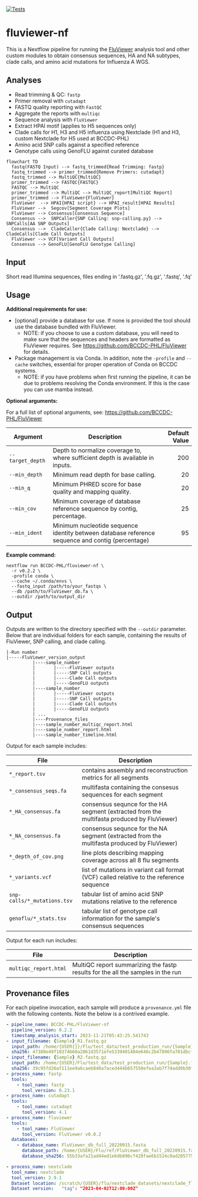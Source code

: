 [![Tests](https://github.com/BCCDC-PHL/fluviewer-nf/actions/workflows/tests.yml/badge.svg)](https://github.com/BCCDC-PHL/fluviewer-nf/actions/workflows/tests.yml)

# fluviewer-nf

This is a Nextflow pipeline for running the [FluViewer](https://github.com/BCCDC-PHL/FluViewer) analysis tool and other custom modules
to obtain consensus sequences, HA and NA subtypes, clade calls, and amino acid mutations for Influenza A WGS.  

## Analyses

- Read trimming & QC: `fastp`
- Primer removal with `cutadapt`
- FASTQ quality reporting with `FastQC`
- Aggregate the reports with `multiqc`
- Sequence analysis with `FluViewer` 
- Extract HPAI motif (applies to H5 sequences only)
- Clade calls for H1, H3 and H5 influenza using Nextclade (H1 and H3, custom Nextclade for H5 used at BCCDC-PHL)
- Amino acid SNP calls against a specified reference
- Genotype calls using GenoFLU against curated database  

```mermaid
flowchart TD
  fastq(FASTQ Input) --> fastq_trimmed{Read Trimming: fastp}
  fastq_trimmed --> primer_trimmed{Remove Primers: cutadapt}
  fastq_trimmed --> MultiQC{MultiQC}
  primer_trimmed --> FASTQC{FASTQC}
  FASTQC --> MultiQC
  primer_trimmed --> MultiQC --> MultiQC_report[MultiQC Report]
  primer_trimmed --> FluViewer{FluViewer} 
  FluViewer  --> HPAI{HPAI script} --> HPAI_result[HPAI Results]
  FluViewer -->  Segcov[Segment Coverage Plots]
  FluViewer --> Consensus[Consensus Sequence]
  Consensus -->  SNPCaller{SNP Calling: snp-calling.py} --> SNPCalls[AA SNP Outputs]
  Consensus -->  CladeCaller{Clade Calling: Nextclade} --> CladeCalls[Clade Call Outputs]
  FluViewer --> VCF[Variant Call Outputs]
  Consensus --> GenoFLU[GenoFLU Genotype Calling]
```


## Input

Short read Illumina sequences, files ending in '.fastq.gz', '.fq.gz', '.fastq', '.fq'

## Usage

**Additional requirements for use:**  
- [optional] provide a database for use.  If none is provided the tool should use the database bundled with FluViewer.
  - NOTE: if you choose to use a custom database, you will need to make sure that the sequences and headers are formatted as FluViewer requires.  See https://github.com/BCCDC-PHL/FluViewer for details.
- Package management is via Conda.  In addition, note the `-profile` and `--cache` switches, essential for proper operation of Conda on BCCDC systems.
    - NOTE: if you have problems when first running the pipeline, it can be due to problems resolving the Conda environment.  If this is the case you can use mamba instead.


**Optional arguments:**

For a full list of optional arguments, see: https://github.com/BCCDC-PHL/FluViewer

| Argument              | Description                                                                                      | Default Value   |
|----------------------------|--------------------------------------------------------------------------------------------------|----------------:|
| `--target_depth`       | Depth to normalize coverage to, where sufficient depth is available in inputs.                   |             200 |
| `--min_depth`         | Minimum read depth for base calling.                                                             |              20 |
| `--min_q`             | Minimum PHRED score for base quality and mapping quality.                                        |              20 |
| `--min_cov`           | Minimum coverage of database reference sequence by contig, percentage.                           |              25 |
| `--min_ident`         | Minimum nucleotide sequence identity between database reference sequence and contig (percentage) |              95 |

**Example command:**
```
nextflow run BCCDC-PHL/fluviewer-nf \
  -r v0.2.2 \
  -profile conda \
  --cache ~/.conda/envs \
  --fastq_input /path/to/your_fastqs \
  --db /path/to/FluViewer_db.fa \
  --outdir /path/to/output_dir
```

## Output

Outputs are written to the directory specified with the `--outdir` parameter. Below that are individual folders for each sample, containing the results of FluViewer, SNP calling, and clade calling.

```
|-Run number
|-----FluViewer_version_output
          |----sample_number
          |       |-----FluViewer outputs
          |       |-----SNP Call outputs
          |       |-----Clade Call outputs
          |       |-----GenoFLU outputs
          |----sample_number
          |       |-----FluViewer outputs
          |       |-----SNP Call outputs
          |       |-----Clade Call outputs
          |       |-----GenoFLU outputs
          | ...
          |----Provenance_files
          |----sample_number_multiqc_report.html
          |----sample_number_report.html
          |----sample_number_timeline.html
```

Output for each sample includes:

| File                        | Description                                                                                |
|-----------------------------|--------------------------------------------------------------------------------------------|
| `*_report.tsv`              | contains assembly and reconstruction metrics for all segments                              |
| `*_consensus_seqs.fa`       | multifasta containing the consesus sequences for each segment                              |
| `*_HA_consensus.fa`         | consensus sequnce for the HA segment (extracted from the multifasta produced by FluViewer) |
| `*_NA_consensus.fa`         | consensus sequnce for the NA segment (extracted from the multifasta produced by FluViewer) |
| `*_depth_of_cov.png`        | line plots describing mapping coverage across all 8 flu segments                           |
| `*_variants.vcf`            | list of mutations in variant call format (VCF) called relative to the reference sequence   |
| `snp-calls/*_mutations.tsv` | tabular list of amino acid SNP mutations relative to the reference                         |
| `genoflu/*_stats.tsv`       | tabular list of genotype call information for the sample's consensus sequences             |

Output for each run includes:

| File                  | Description                                                                     |
|-----------------------|---------------------------------------------------------------------------------|
| `multiqc_report.html` | MultiQC report summarizing the fastp results for the all the samples in the run |


## Provenance files

For each pipeline invocation, each sample will produce a `provenance.yml` file with the following contents.  Note the below is a contrived example.  

```yml
- pipeline_name: BCCDC-PHL/FluViewer-nf
  pipeline_version: 0.2.2
  timestamp_analysis_start: 2023-11-21T05:43:25.541743
- input_filename: {Sample}_R1.fastq.gz
  input_path: /home/{USER{}}/Flu/test_data/test_production_run/{Sample}_R1.fastq.gz
  sha256: 47380e49f10374660a2061d3571efe5339401484e646c2b47896fa701dbcf0a8
- input_filename: {Sample}_R2.fastq.gz
  input_path: /home/{USER}/Flu/test_data/test_production_run/{Sample}.fastq.gz
  sha256: 39c95fd26af111ee9a6caeb840a7aced444b657550efea3ab7f74add0b30f69d
- process_name: fastp
  tools:
    - tool_name: fastp
      tool_version: 0.23.1
- process_name: cutadapt
  tools:
    - tool_name: cutadapt
      tool_version: 4.1
- process_name: fluviewer
  tools:
    - tool_name: FluViewer
      tool_version: FluViewer v0.0.2
  databases:
    - database_name: FluViewer_db_full_20220915.fasta
      database_path: /home/{USER}/Flu/ref/FluViewer_db_full_20220915.fasta
      database_sha256: 55b33afa21ad44ed1e6db896cf420fae6b1524c0ad205775a1ce9dd11595905d

- process_name: nextclade
  tool_name: nextclade
  tool_version: 2.9.1
  Dataset location: /scratch/{USER}/flu/nextclade_datasets/nextclade_flu_h5nx_ha/
  Dataset version:   "tag": "2023-04-02T12:00:00Z"
```
